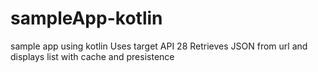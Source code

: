 # sampleApp-kotlin
sample app using kotlin
Uses target API 28
Retrieves JSON from url and displays list with cache and presistence
